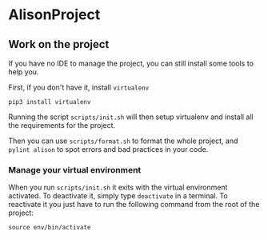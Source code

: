 # AlisonProject

## Work on the project

If you have no IDE to manage the project, you can still install some tools to help you.

First, if you don't have it, install `virtualenv`

```
pip3 install virtualenv
```

Running the script `scripts/init.sh` will then setup virtualenv and install all the requirements for the project.

Then you can use `scripts/format.sh` to format the whole project, and `pylint alison` to spot errors and bad practices in your code.

### Manage your virtual environment

When you run `scripts/init.sh` it exits with the virtual environment activated. To deactivate it, simply type `deactivate` in a terminal.
To reactivate it you just have to run the following command from the root of the project:

```
source env/bin/activate
```

